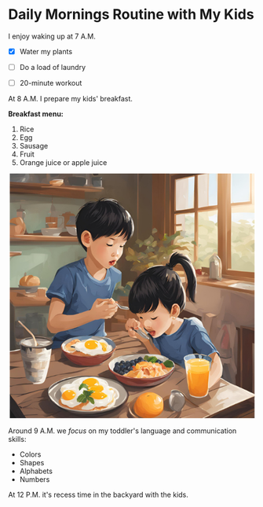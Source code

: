 # Daily Mornings Routine with My Kids

I enjoy waking up at 7 A.M. 

- [x] Water my plants
- [ ] Do a load of laundry
- [ ] 20-minute workout


At 8 A.M. I prepare my kids' breakfast.

**Breakfast menu:**

1. Rice
2. Egg
3. Sausage
4. Fruit
5. Orange juice or apple juice

![kids eating breakfast](https://github.com/panhia-thao/JavaScript.md/blob/main/img/kids.png)

Around 9 A.M. we *focus* on my toddler's language and communication skills:

- Colors
- Shapes
- Alphabets
- Numbers

At 12 P.M. it's recess time in the backyard with the kids.
